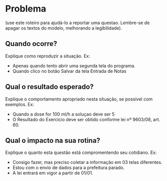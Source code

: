 # Problema
(use este roteiro para ajudá-lo a reportar uma questao. Lembre-se de apagar os textos do modelo, melhorando a legibilidade).

## Quando ocorre?
Explique como reproduzir a situação.
Ex: 
- Apenas quando tento abrir uma segunda tela do programa.
- Quando clico no botão Salvar da tela Entrada de Notas

## Qual o resultado esperado?
Explique o comportamento apropriado nesta situação, se possivel com exemplos.
Ex:
- Quando a dose for 100 ml/h a soluçao deve ser 5
- O Resultado do Exercicio deve ser obtido conforme lei nº 9603/08, art. 60.

## Qual o impacto na sua rotina?
Explique o quanto esta questão está compromentendo seu cotidiano.
Ex:
- Consigo fazer, mas preciso coletar a informação em 03 telas diferentes.
- Estou com o envio de dados para a prefeitura parado.
- A lei entrará em vigor a partir de 01/01.

